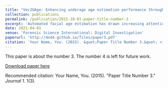```yaml
---
title: "Vec2UAge: Enhancing underage age estimation performance through facial embeddings"
collection: publications
permalink: /publication/2015-10-01-paper-title-number-3
excerpt: 'Automated facial age estimation has drawn increasing attention in recent years. Several applications relevant to digital forensic investigations include the identification of victims, suspects and missing children, and the decrease of investigators’ exposure to psychologically impacting material. Nevertheless, due to the lack of accurately labelled age datasets, particularly for the underage age range, sufficient performance accuracy remains a major challenge in the field of age estimation. To address the problem, a novel regression-based model was created, Vec2UAge. FaceNet embeddings were extracted and used as feature vectors to train the model from the VisAGe and Selfie-FV datasets. A balanced, unbiased dataset was created for testing and validation. Data augmentation techniques were evaluated to further be used to expand the training dataset'
date: 2021-04-01
venue: 'Forensic Science International: Digital Investigation'
paperurl: 'http://4nd4.github.io/files/paper3.pdf'
citation: 'Your Name, You. (2015). &quot;Paper Title Number 3.&quot; <i>Journal 1</i>. 1(3).'
---
```

This paper is about the number 3. The number 4 is left for future work.

[Download paper here](http://4nd4.github.io/files/paper3.pdf)

Recommended citation: Your Name, You. (2015). "Paper Title Number 3." <i>Journal 1</i>. 1(3).
